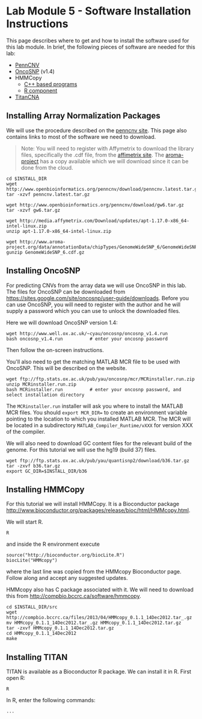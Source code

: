 # Lab Module 5 - Software Installation Instructions

This page describes where to get and how to install the software used for this lab module. In brief, the following pieces of software are needed for this lab:

* [PennCNV](http://www.openbioinformatics.org/penncnv/penncnv_tutorial_affy_gw6.html)
* [OncoSNP](https://sites.google.com/site/oncosnp/) (v1.4)
* HMMCopy 
    + [C++ based programs](http://compbio.bccrc.ca/software/hmmcopy/)
    + [R component](http://compbio.bccrc.ca/software/hmmcopy/)
* [TitanCNA](https://bioconductor.org/packages/release/bioc/html/TitanCNA.html)

## Installing Array Normalization Packages

We will use the procedure described on the [penncnv site](http://www.openbioinformatics.org/penncnv/penncnv_tutorial_affy_gw6.html). This page also contains links to most of the software we need to download.

> Note: You will need to register with Affymetrix to download the library files, specifically the .cdf file, from the [affimetrix site](http://www.affymetrix.com/support/technical/byproduct.affx?product=genomewidesnp_6). The [aroma-project](http://www.aroma-project.org/docs) has a copy available which we will download since it can be done from the cloud.

```{bash}
cd $INSTALL_DIR
wget http://www.openbioinformatics.org/penncnv/download/penncnv.latest.tar.gz
tar -xzvf penncnv.latest.tar.gz

wget http://www.openbioinformatics.org/penncnv/download/gw6.tar.gz
tar -xzvf gw6.tar.gz
    
wget http://media.affymetrix.com/Download/updates/apt-1.17.0-x86_64-intel-linux.zip
unzip apt-1.17.0-x86_64-intel-linux.zip
    
wget http://www.aroma-project.org/data/annotationData/chipTypes/GenomeWideSNP_6/GenomeWideSNP_6.cdf.gz
gunzip GenomeWideSNP_6.cdf.gz
```

## Installing OncoSNP

For predicting CNVs from the array data we will use OncoSNP in this lab. The files for OncoSNP can be downloaded from <https://sites.google.com/site/oncosnp/user-guide/downloads>. Before you can use OncoSNP, you will need to register with the author and he will supply a password which you can use to unlock the downloaded files.

Here we will download OncoSNP version 1.4:

```{bash}
wget http://www.well.ox.ac.uk/~cyau/oncosnp/oncosnp_v1.4.run
bash oncosnp_v1.4.run          # enter your oncosnp password
```

Then follow the on-screen instructions. 

You'll also need to get the matching MATLAB MCR file to be used with OncoSNP. This will be described on the website. 

```{bash}
wget ftp://ftp.stats.ox.ac.uk/pub/yau/oncosnp/mcr/MCRinstaller.run.zip
unzip MCRinstaller.run.zip
bash MCRinstaller.run          # enter your oncosnp password, and select installation directory
```

The `MCRinstaller.run` installer will ask you where to install the MATLAB MCR files. You should `export MCR_DIR=` to create an environment variable pointing to the location to which you installed MATLAB MCR.  The MCR will be located in a subdirectory `MATLAB_Compiler_Runtime/vXXX` for version XXX of the compiler.

We will also need to download GC content files for the relevant build of the genome. For this tutorial we will use the hg19 (build 37) files.

```{bash}
wget ftp://ftp.stats.ox.ac.uk/pub/yau/quantisnp2/download/b36.tar.gz
tar -zxvf b36.tar.gz
export GC_DIR=$INSTALL_DIR/b36
```

## Installing HMMCopy

For this tutorial we will install HMMCopy. It is a Bioconductor package http://www.bioconductor.org/packages/release/bioc/html/HMMcopy.html.

We will start R.

```{bash}
R
```

and inside the R environment execute

```{r}
source("http://bioconductor.org/biocLite.R")
biocLite("HMMcopy")
```

where the last line was copied from the HMMcopy Bioconductor page. Follow along and accept any suggested updates.

HMMcopy also has C package associated with it. We will need to download this from <http://compbio.bccrc.ca/software/hmmcopy>.

```{bash}
cd $INSTALL_DIR/src
wget http://compbio.bccrc.ca/files/2013/04/HMMcopy_0.1.1_14Dec2012.tar_.gz
mv HMMcopy_0.1.1_14Dec2012.tar_.gz HMMcopy_0.1.1_14Dec2012.tar.gz
tar -zxvf HMMcopy_0.1.1_14Dec2012.tar.gz
cd HMMcopy_0.1.1_14Dec2012
make
```

## Installing TITAN

TITAN is available as a Bioconductor R package. We can install it in R. First open R:

```
R
```

In R, enter the following commands:

```
...
```

